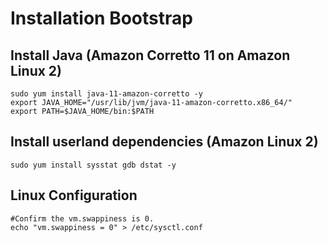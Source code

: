 # Installation Bootstrap

## Install Java \(Amazon Corretto 11 on Amazon Linux 2\)

```text
sudo yum install java-11-amazon-corretto -y
export JAVA_HOME="/usr/lib/jvm/java-11-amazon-corretto.x86_64/"
export PATH=$JAVA_HOME/bin:$PATH
```

## Install userland dependencies \(Amazon Linux 2\)

```text
sudo yum install sysstat gdb dstat -y
```

## Linux Configuration

```text
#Confirm the vm.swappiness is 0.
echo "vm.swappiness = 0" > /etc/sysctl.conf
```



